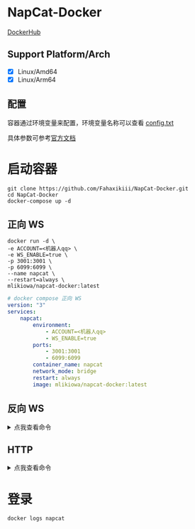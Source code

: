 # NapCat-Docker

[DockerHub](https://hub.docker.com/r/mlikiowa/napcat-docker)

## Support Platform/Arch
- [x] Linux/Amd64
- [x] Linux/Arm64

## 配置

容器通过环境变量来配置，环境变量名称可以查看 [config.txt](./config.txt)

具体参数可参考[官方文档](https://napneko.github.io/zh-CN/guide/getting-started)

# 启动容器

```
git clone https://github.com/Fahaxikiii/NapCat-Docker.git
cd NapCat-Docker
docker-compose up -d
```

## 正向 WS

```shell
docker run -d \
-e ACCOUNT=<机器人qq> \
-e WS_ENABLE=true \
-p 3001:3001 \
-p 6099:6099 \
--name napcat \
--restart=always \
mlikiowa/napcat-docker:latest
```

```yaml
# docker compose 正向 WS
version: "3"
services:
    napcat:
        environment:
            - ACCOUNT=<机器人qq>
            - WS_ENABLE=true
        ports:
            - 3001:3001
            - 6099:6099
        container_name: napcat
        network_mode: bridge
        restart: always
        image: mlikiowa/napcat-docker:latest
```

## 反向 WS
<details>
<summary>点我查看命令</summary>

```shell
docker run -d \
-e ACCOUNT=<机器人qq> \
-e WSR_ENABLE=true \
-e WS_URLS="ws://192.168.3.8:5140/onebot" \
--name napcat \
--restart=always \
mlikiowa/napcat-docker:latest
```

```yaml
# docker compose 反向 WS
version: "3"
services:
    napcat:
        environment:
            - ACCOUNT=<机器人qq>
            - WSR_ENABLE=true
            - WS_URLS=ws://192.168.3.8:5140/onebot
        container_name: napcat
        network_mode: bridge
        ports:
           - 6099:6099
        restart: always
        image: mlikiowa/napcat-docker:latest
```
</details>

## HTTP
<details>
<summary>点我查看命令</summary>

```shell
docker run -d \
-e ACCOUNT=<机器人qq> \
-e HTTP_ENABLE=true \
-e HTTP_POST_ENABLE=true \
-e HTTP_URLS="http://192.168.3.8:5140/onebot" \
-p 3000:3000 \
-p 6099:6099 \
--name napcat \
--restart=always \
mlikiowa/napcat-docker:latest
```

```yaml
# docker compose HTTP POST
version: "3"
services:
    napcat:
        environment:
            - ACCOUNT=<机器人qq>
            - HTTP_ENABLE=true
            - HTTP_POST_ENABLE=true
            - HTTP_URLS=http://192.168.3.8:5140/onebot
        ports:
            - 3000:3000
            - 6099:6099
        container_name: napcat
        network_mode: bridge
        restart: always
        image: mlikiowa/napcat-docker:latest
```
</details>

# 登录

```shell
docker logs napcat
```
